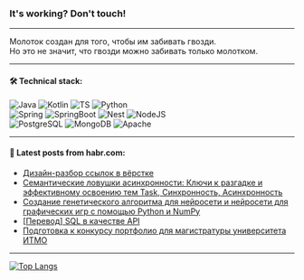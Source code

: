 ### It's working? Don't touch!

---
Молоток создан для того, чтобы им забивать гвозди. <br>
Но это не значит, что гвозди можно забивать только молотком.

---

#### 🛠️ Technical stack:

![Java](https://img.shields.io/badge/Java-informational?logo=Oracle&style=flat&logoColor=white&color=FF4500)
![Kotlin](https://img.shields.io/badge/Kotlin-informational?logo=Kotlin&style=flat&logoColor=white&color=774D97)
![TS](https://img.shields.io/badge/TypeScript-informational?logo=typeScript&style=flat&logoColor=black&color=017acc)
![Python](https://img.shields.io/badge/Python-informational?logo=Python&style=flat&logoColor=black&color=ffdd54) <br>
![Spring](https://img.shields.io/badge/Spring-informational?logo=Spring&style=flat&logoColor=white&color=6DB33F) 
![SpringBoot](https://img.shields.io/badge/SpringBoot-informational?logo=SpringBoot&style=flat&logoColor=white&color=6DB33F)
![Nest](https://img.shields.io/badge/NestJS-informational?logo=NestJS&style=flat&logoColor=white&color=E0234E) 
![NodeJS](https://img.shields.io/badge/NodeJS-informational?logo=node.js&style=flat&logoColor=white&color=70A760)<br>
![PostgreSQL](https://img.shields.io/badge/PostgreSQL-informational?logo=PostgreSQL&style=flat&logoColor=white&color=DAA520)
![MongoDB](https://img.shields.io/badge/MongoDB-informational?logo=MongoDB&style=flat&logoColor=white&color=870000)
![Apache](https://img.shields.io/badge/Apache-informational?logo=apache&style=flat&logoColor=white&color=f74e28)

___  

#### 💬 Latest posts from habr.com:

<!-- BLOG-POST-LIST:START -->
- [Дизайн-разбор ссылок в вёрстке](https://habr.com/ru/articles/799159/?utm_source=habrahabr&utm_medium=rss&utm_campaign=799159)
- [Семантические ловушки асинхронности: Ключи к разгадке и эффективному освоению тем Task, Синхронность, Асинхронность](https://habr.com/ru/articles/799145/?utm_source=habrahabr&utm_medium=rss&utm_campaign=799145)
- [Создание генетического алгоритма для нейросети и нейроcети для графических игр с помощью Python и NumPy](https://habr.com/ru/articles/799123/?utm_source=habrahabr&utm_medium=rss&utm_campaign=799123)
- [[Перевод] SQL в качестве API](https://habr.com/ru/companies/timeweb/articles/798937/?utm_source=habrahabr&utm_medium=rss&utm_campaign=798937)
- [Подготовка к конкурсу портфолио для магистратуры университета ИТМО](https://habr.com/ru/articles/799119/?utm_source=habrahabr&utm_medium=rss&utm_campaign=799119)
<!-- BLOG-POST-LIST:END -->

---
[![Top Langs](https://github-readme-stats-git-master-advtsetting-gmailcom.vercel.app/api/top-langs/?username=zloylis&langs_count=10&hide_title=false&title_color=e6edf3&size_weight=0.5&count_weight=0.5&layout=compact&hide_border=true&theme=dracula)](https://github.com/zloylis)
<!--![GitHub stats](https://github-readme-stats-git-master-advtsetting-gmailcom.vercel.app/api?username=zloylis&show_icons=true&hide_border=true&theme=dracula&hide_title=true&include_all_commits=true&count_private=true&hide=contribs&hide_rank=true)-->
